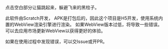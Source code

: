 点击空白部分让猫跳起来，躲避飞来的黑柱子。

此软件由Scratch开发， APK是打包后的，因此这个项目是H5开发，使用系统内置的WebView渲染引擎进行渲染。
如果WebView版本过低，将导致一些错误。
可以去应用市场更新WebView以获得更好的体验。

如果在使用过程中发现错误，可以交Issue或开PR。
